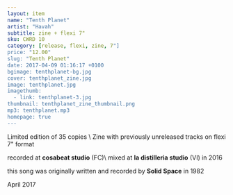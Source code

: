 ```yaml
---
layout: item
name: "Tenth Planet"
artist: "Havah"
subtitle: zine + flexi 7"
sku: CWRD 10
category: [release, flexi, zine, 7"]
price: "12.00"
slug: "Tenth Planet"
date: 2017-04-09 01:16:17 +0100
bgimage: tenthplanet-bg.jpg
cover: tenthplanet_zine.jpg
image: tenthplanet.jpg
imagethumb:
  - link: tenthplanet-3.jpg
thumbnail: tenthplanet_zine_thumbnail.png
mp3: tenthplanet.mp3
homepage: true
---
```


Limited edition of 35 copies \\
Zine with previously unreleased tracks on flexi 7" format

recorded at **cosabeat studio** (FC)\\
mixed at **la distilleria studio** (VI) in 2016

this song was originally written and recorded by **Solid Space** in 1982

April 2017
